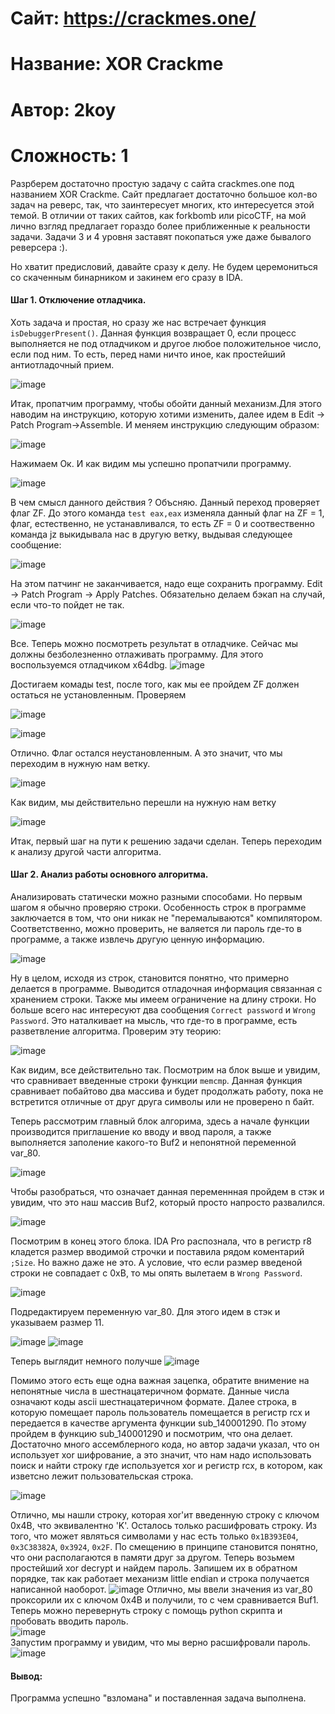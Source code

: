 # Сайт: https://crackmes.one/
# Название: XOR Crackme
# Автор: 2koy
# Сложность: 1


Разрберем достаточно простую задачу с сайта crackmes.one под названием XOR Crackme. Сайт предлагает достаточно большое кол-во задач 
на реверс, так, что заинтересует многих, кто интересуется этой темой. В отличии от таких сайтов, как 
forkbomb или picoCTF, на мой лично взгляд предлагает гораздо более приближенные к реальности задачи.
Задачи 3 и 4 уровня заставят покопаться уже даже бывалого реверсера :). 

Но хватит предисловий, давайте сразу к делу. Не будем церемониться со скаченным бинарником и закинем его сразу в IDA. 

#### Шаг 1. Отключение отладчика.

Хоть задача и простая, но сразу же нас встречает функция `isDebuggerPresent()`. Данная функция возвращает 0, если процесс выполняется
не под отладчиком и другое любое положительное число, если под ним. То есть, перед нами ничто иное, как простейший антиотладочный прием.

  ![image](https://github.com/user-attachments/assets/290bb77c-6301-46ae-b447-4b5451da8575)


Итак, пропатчим программу, чтобы обойти данный механизм.Для этого наводим на инструкцию, которую хотими изменить, далее идем в Edit -> Patch Program->Assemble.
И меняем инструкцию следующим образом:

![image](https://github.com/user-attachments/assets/d218a879-0aaf-4b93-927d-f232de82785e)


Нажимаем Ок. И как видим мы успешно пропатчили программу. 

![image](https://github.com/user-attachments/assets/dca3fa5b-972c-439b-9f8b-00aee0ff83f8)

В чем смысл данного действия ? Объсняю. Данный переход проверяет флаг ZF. До этого команда `test eax,eax` изменяла 
данный флаг на ZF = 1, флаг, естественно, не устанавливался, то есть ZF = 0  и соотвественно команда jz выкидывала нас в другую ветку, выдывая следующее сообщение:

![image](https://github.com/user-attachments/assets/5846a2b7-fdb4-4b2b-b513-241849d51bc5)

На этом патчинг не заканчивается, надо еще сохранить программу. Edit -> Patch Program -> Apply Patches. Обязательно делаем бэкап на случай, если что-то пойдет не так.

![image](https://github.com/user-attachments/assets/3c0ca7ce-220f-4e54-ad82-84fb2a802f48)

Все. Теперь можно посмотреть результат в отладчике. Сейчас мы должны безболезненно отлаживать программу. Для этого воспользуемся отладчиком x64dbg.
![image](https://github.com/user-attachments/assets/4a3f5e72-2c76-4640-ab31-230de6668e01)

Достигаем комады test, после того, как мы ее пройдем ZF должен остаться не установленным. Проверяем

![image](https://github.com/user-attachments/assets/b60cbc53-8d39-48fe-b5fe-396a918590b3)

![image](https://github.com/user-attachments/assets/767602d5-c815-4c5d-bd3d-84c7d6db00dd)

Отлично. Флаг остался неустановленным. А это значит, что мы переходим в нужную нам ветку.

![image](https://github.com/user-attachments/assets/b6570dfd-591c-4ef1-9745-ab2dd5cacc8c)

Как видим, мы действительно перешли на нужную нам ветку 

![image](https://github.com/user-attachments/assets/625c3516-c38e-40c3-8bc7-c7d502d3442a)


Итак, первый шаг на пути к решению задачи сделан. Теперь переходим к анализу другой части алгоритма.


#### Шаг 2. Анализ работы основного алгоритма.

Анализировать статически можно разными способами. Но первым шагом я обычно проверяю строки. Особенность строк в программе
заключается в том, что они никак не "перемалываются" компилятором. Соответственно, можно проверить, не валяется ли пароль 
где-то в программе, а также извлечь другую ценную информацию.

![image](https://github.com/user-attachments/assets/beacc29a-591f-475f-b9d2-a0c94ae67b9c)

Ну в целом, исходя из строк, становится понятно, что примерно делается в программе. Выводится отладочная информация связанная с хранением строки. 
Также мы имеем ограничение на длину строки. Но больше всего нас интересуют два сообщения `Correct password` и `Wrong Password`. Это наталкивает на мысль, что 
где-то в программе, есть разветвление алгоритма. Проверим эту теорию: 

![image](https://github.com/user-attachments/assets/918a0ab5-954d-43c6-95c6-a6db7db37256)

Как видим, все действительно так. Посмотрим на блок выше и увидим, что сравнивает введенные строки функции `memcmp`. Данная функция сравнивает побайтово два массива и будет продолжать работу, пока не встретится отличные от друг друга символы или не проверено n байт.



Теперь рассмотрим главный блок алгорима, здесь а начале функции производится приглашение ко вводу и ввод пароля, а также выполняется заполение какого-то Buf2 и непонятной 
переменной var_80. 

![image](https://github.com/user-attachments/assets/ee9f7a4a-ed97-497b-9c27-73956fed80c4)

Чтобы разобраться, что означает данная переменнная пройдем в стэк и увидим, что это наш массив Buf2, который просто напросто развалился. 

![image](https://github.com/user-attachments/assets/9b2af712-30ea-40ae-b3f1-a2a183015ff4)

Посмотрим в конец этого блока. IDA Pro распознала, что в регистр r8 кладется размер вводимой строчки и поставила рядом коментарий `;Size`. Но важно даже не это. А условие, что 
если размер введеной строки не совпадает с 0xB, то мы опять вылетаем в `Wrong Password`. 

![image](https://github.com/user-attachments/assets/6c7f318c-c5f0-4c8d-a745-7a26b82b2589)

Подредактируем переменную var_80. Для этого идем в стэк и указываем размер 11.

![image](https://github.com/user-attachments/assets/9b186700-827c-4a31-aa49-28828ad5878f)
![image](https://github.com/user-attachments/assets/02a8ea26-fb43-4a8a-810d-033cc44c9978) 

Теперь выглядит немного получше
![image](https://github.com/user-attachments/assets/7237b95a-449b-4e89-bc51-0b92dbb33d7a)


Помимо этого есть еще одна важная зацепка, обратите внимение на 
непонятные числа в шестнацатеричном формате. Данные числа означают коды ascii шестнацатеричном формате. Далее строка, в которую помещает пароль пользователь помещается 
в регистр rcx и передается в качестве аргумента функции sub_140001290. По этому пройдем в функцию sub_140001290 и посмотрим, что она делает.
Достаточно много ассемблерного кода, но автор задачи указал, что он использует xor шифрование, а это значит, что нам надо использовать поиск и найти строку где используется 
xor и регистр rcx, в котором, как изветсно лежит пользовательская строка.

![image](https://github.com/user-attachments/assets/5362f22e-b63b-4977-85aa-a6f353164665)

Отлично, мы нашли строку, которая xor'ит введенную строку с ключом 0x4B, что эквивалентно 'K'.
Осталось только расшифровать строку. Из того, что может являться символами у нас есть только `0x1B393E04`, `0x3C38382A`, `0x3924`, `0x2F`. По смещению в принципе становится понятно, что они располагаются в памяти друг за другом. Теперь возьмем простейший xor decrypt  и найдем пароль. Запишем их в обратном порядке, так как работает механизм little endian и строка получается написанной наоборот. 
![image](https://github.com/user-attachments/assets/b47fd49d-75e0-46fe-98ad-0466f58463c2)
Отлично, мы ввели значения из var_80 проксорили их с ключом 0x4B и получили, то с чем сравнивается Buf1. Теперь можно перевернуть строку с помощь python скрипта и пробовать вводить пароль. 
\
![image](https://github.com/user-attachments/assets/6933539b-40c1-4ee2-9f26-91dad8037bde)
\
Запустим программу и увидим, что мы верно расшифровали пароль.\
![image](https://github.com/user-attachments/assets/aa85b457-c5c3-4091-a6d1-0839539ceee4)

#### Вывод: 
Программа успешно "взломана"  и поставленная задача выполнена. 









 

